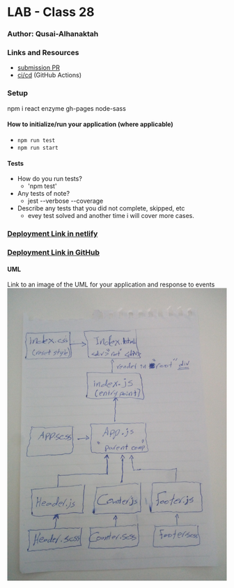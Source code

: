 # LAB - Class 28

### Author: Qusai-Alhanaktah

### Links and Resources

- [submission PR](https://github.com/401-advanced-javascript-qusaiAlhanaktah/lab-28/tree/lab28)
- [ci/cd](https://github.com/401-advanced-javascript-qusaiAlhanaktah/lab-28/actions) (GitHub Actions)

### Setup
npm i react enzyme gh-pages node-sass

#### How to initialize/run your application (where applicable)

- `npm run test`
- `npm run start`

#### Tests

- How do you run tests?
     - 'npm test'
- Any tests of note?
     - jest --verbose --coverage
- Describe any tests that you did not complete, skipped, etc
     - evey test solved and another time i will cover more cases.

### [Deployment Link in netlify]()

### [Deployment Link in GitHub](https://401-advanced-javascript-qusaialhanaktah.github.io/lab-28/)

#### UML
Link to an image of the UML for your application and response to events
![White-Board](assets/IMG_20200225_120237.jpg)
